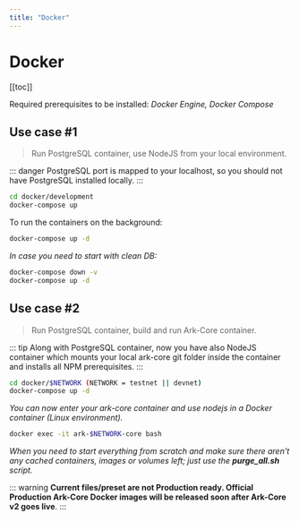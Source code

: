 ```yaml
---
title: "Docker"
---
```


# Docker

[[toc]]

Required prerequisites to be installed: *Docker Engine, Docker Compose*

## Use case #1

> Run PostgreSQL container, use NodeJS from your local environment.

::: danger
PostgreSQL port is mapped to your localhost, so you should not have PostgreSQL installed locally.
:::

```bash
cd docker/development
docker-compose up
```

To run the containers on the background:

```bash
docker-compose up -d
```

*In case you need to start with clean DB:*

```bash
docker-compose down -v
docker-compose up -d
```

## Use case #2

> Run PostgreSQL container, build and run Ark-Core container.

::: tip
Along with PostgreSQL container, now you have also NodeJS container which mounts your local ark-core git folder inside the container and installs all NPM prerequisites.
:::

```bash
cd docker/$NETWORK (NETWORK = testnet || devnet)
docker-compose up -d
```

*You can now enter your ark-core container and use nodejs in a Docker container (Linux environment).*

```bash
docker exec -it ark-$NETWORK-core bash
```

*When you need to start everything from scratch and make sure there aren't any cached containers, images or volumes left; just use the **purge_all.sh** script.*

::: warning
**Current files/preset are not Production ready. Official Production Ark-Core Docker images will be released soon after Ark-Core v2 goes live**.
:::
